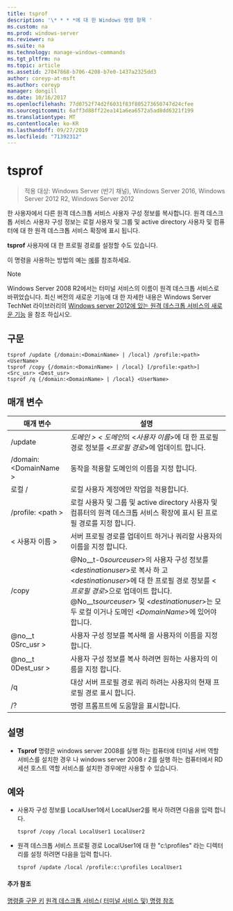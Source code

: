 ```yaml
---
title: tsprof
description: '\* * * *에 대 한 Windows 명령 항목 '
ms.custom: na
ms.prod: windows-server
ms.reviewer: na
ms.suite: na
ms.technology: manage-windows-commands
ms.tgt_pltfrm: na
ms.topic: article
ms.assetid: 27047868-b706-4208-b7e0-1437a2325dd3
author: coreyp-at-msft
ms.author: coreyp
manager: dongill
ms.date: 10/16/2017
ms.openlocfilehash: 77d0752f74d2f6031f83f805273650747d24cfee
ms.sourcegitcommit: 6aff3d88ff22ea141a6ea6572a5ad8dd6321f199
ms.translationtype: MT
ms.contentlocale: ko-KR
ms.lasthandoff: 09/27/2019
ms.locfileid: "71392312"
---
```

# <a name="tsprof"></a>tsprof

>적용 대상: Windows Server (반기 채널), Windows Server 2016, Windows Server 2012 R2, Windows Server 2012

한 사용자에서 다른 원격 데스크톱 서비스 사용자 구성 정보를 복사합니다.
원격 데스크톱 서비스 사용자 구성 정보는 로컬 사용자 및 그룹 및 active directory 사용자 및 컴퓨터에 대 한 원격 데스크톱 서비스 확장에 표시 됩니다.

**tsprof** 사용자에 대 한 프로필 경로를 설정할 수도 있습니다.

이 명령을 사용하는 방법의 예는 [예](#BKMK_examples)를 참조하세요.

> [!NOTE]
> Windows Server 2008 R2에서는 터미널 서비스의 이름이 원격 데스크톱 서비스로 바뀌었습니다. 최신 버전의 새로운 기능에 대 한 자세한 내용은 Windows Server TechNet 라이브러리의 [Windows server 2012에 있는 원격 데스크톱 서비스의 새로운 기능](https://technet.microsoft.com/library/hh831527) 을 참조 하십시오.

## <a name="syntax"></a>구문
```
tsprof /update {/domain:<DomainName> | /local} /profile:<path> <UserName>
tsprof /copy {/domain:<DomainName> | /local} [/profile:<path>] <Src_usr> <Dest_usr>
tsprof /q {/domain:<DomainName> | /local} <UserName>
```

## <a name="parameters"></a>매개 변수
|매개 변수|설명|
|-------|--------|
|/update|*도메인 > < 도메인*의 <*사용자 이름*>에 대 한 프로필 경로 정보를 <*프로필 경로*>에 업데이트 합니다.|
|/domain: \<DomainName >|동작을 적용할 도메인의 이름을 지정 합니다.|
|로컬 /|로컬 사용자 계정에만 작업을 적용합니다.|
|/profile: \<path >|로컬 사용자 및 그룹 및 active directory 사용자 및 컴퓨터의 원격 데스크톱 서비스 확장에 표시 된 프로필 경로를 지정 합니다.|
|\< 사용자 이름 >|서버 프로필 경로를 업데이트 하거나 쿼리할 사용자의 이름을 지정 합니다.|
|/copy|@No__t-0*sourceuser*>의 사용자 구성 정보를 \<*destinationuser*>로 복사 하 고 \<*destinationuser*>에 대 한 프로필 경로 정보를 \<*프로필 경로*>으로 업데이트 합니다. @No__t*sourceuser*> 및 \<*destinationuser*>는 모두 로컬 이거나 도메인 \<*DomainName*>에 있어야 합니다.|
|@no__t 0Src_usr >|사용자 구성 정보를 복사해 올 사용자의 이름을 지정 합니다.|
|@no__t 0Dest_usr >|사용자 구성 정보를 복사 하려면 원하는 사용자의 이름을 지정 합니다.|
|/q|대상 서버 프로필 경로 쿼리 하려는 사용자의 현재 프로필 경로 표시 합니다.|
|/?|명령 프롬프트에 도움말을 표시합니다.|

## <a name="remarks"></a>설명
-   **Tsprof** 명령은 windows server 2008를 실행 하는 컴퓨터에 터미널 서버 역할 서비스를 설치한 경우 나 windows server 2008 r 2를 실행 하는 컴퓨터에서 RD 세션 호스트 역할 서비스를 설치한 경우에만 사용할 수 있습니다.

## <a name="BKMK_examples"></a>예와
-   사용자 구성 정보를 LocalUser1에서 LocalUser2를 복사 하려면 다음을 입력 합니다.
    ```
    tsprof /copy /local LocalUser1 LocalUser2
    ```
-   원격 데스크톱 서비스 프로필 경로 LocalUser1에 대 한 "c:\profiles" 라는 디렉터리를 설정 하려면 다음을 입력 합니다.
    ```
    tsprof /update /local /profile:c:\profiles LocalUser1
    ```

#### <a name="additional-references"></a>추가 참조
[명령줄 구문 키](command-line-syntax-key.md)
[원격 데스크톱 서비스&#40; 터미널 서비스 및&#41; 명령 참조](remote-desktop-services-terminal-services-command-reference.md)
